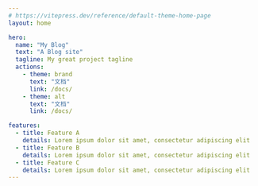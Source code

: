 ```yaml
---
# https://vitepress.dev/reference/default-theme-home-page
layout: home

hero:
  name: "My Blog"
  text: "A Blog site"
  tagline: My great project tagline
  actions:
    - theme: brand
      text: "文档"
      link: /docs/
    - theme: alt
      text: "文档"
      link: /docs/

features:
  - title: Feature A
    details: Lorem ipsum dolor sit amet, consectetur adipiscing elit
  - title: Feature B
    details: Lorem ipsum dolor sit amet, consectetur adipiscing elit
  - title: Feature C
    details: Lorem ipsum dolor sit amet, consectetur adipiscing elit
---
```



